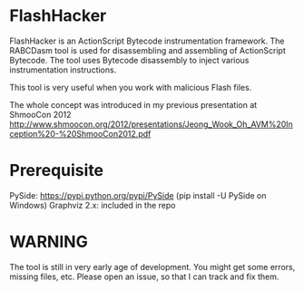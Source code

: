 # FlashHacker

FlashHacker is an ActionScript Bytecode instrumentation framework. The RABCDasm tool is used for disassembling and assembling of ActionScript Bytecode. The tool uses Bytecode disassembly to inject various instrumentation instructions.

This tool is very useful when you work with malicious Flash files.

The whole concept was introduced in my previous presentation at ShmooCon 2012
   http://www.shmoocon.org/2012/presentations/Jeong_Wook_Oh_AVM%20Inception%20-%20ShmooCon2012.pdf

# Prerequisite
PySide: https://pypi.python.org/pypi/PySide (pip install -U PySide on Windows)
Graphviz 2.x: included in the repo

# WARNING
The tool is still in very early age of development. You might get some errors, missing files, etc. Please open an issue, so that I can track and fix them.
